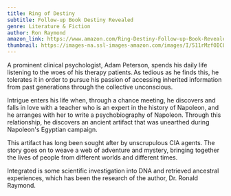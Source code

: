 ```yaml
---
title: Ring of Destiny
subtitle: Follow-up Book Destiny Revealed
genre: Literature & Fiction
author: Ron Raymond
amazon_link: https://www.amazon.com/Ring-Destiny-Follow-up-Book-Revealed/dp/1648956505/ref=sr_1_1?crid=28M1WTBRBXQXO&keywords=9781648956508&qid=1643095776&sprefix=9781648956508%2Caps%2C253&sr=8-1
thumbnail: https://images-na.ssl-images-amazon.com/images/I/511rMzfOICL.jpg
---
```

A prominent clinical psychologist, Adam Peterson, spends his daily life listening to the woes of his therapy patients. As tedious as he finds this, he tolerates it in order to pursue his passion of accessing inherited information from past generations through the collective unconscious.

Intrigue enters his life when, through a chance meeting, he discovers and falls in love with a teacher who is an expert in the history of Napoleon, and he arranges with her to write a psychobiography of Napoleon. Through this relationship, he discovers an ancient artifact that was unearthed during Napoleon's Egyptian campaign.

This artifact has long been sought after by unscrupulous CIA agents. The story goes on to weave a web of adventure and mystery, bringing together the lives of people from different worlds and different times.

Integrated is some scientific investigation into DNA and retrieved ancestral experiences, which has been the research of the author, Dr. Ronald Raymond.